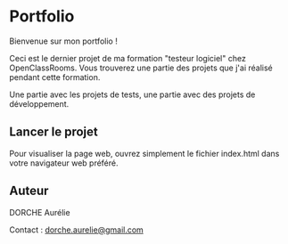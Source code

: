 # Portfolio

Bienvenue sur mon portfolio !

Ceci est le dernier projet de ma formation "testeur logiciel" chez OpenClassRooms. Vous trouverez une partie des projets que j'ai réalisé pendant cette formation. 

Une partie avec les projets de tests, une partie avec des projets de développement. 



## Lancer le projet


Pour visualiser la page web, ouvrez simplement le fichier index.html dans votre navigateur web préféré.



## Auteur 


DORCHE Aurélie

Contact : dorche.aurelie@gmail.com
